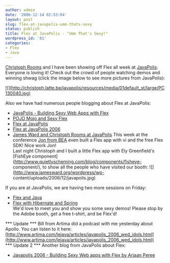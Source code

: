 ```yaml
---
author: admin
date: '2006-12-14 02:53:04'
layout: post
slug: flex-at-javapolis-umm-thats-sexy
status: publish
title: Flex at JavaPolis - "Umm That's Sexy!"
wordpress_id: '81'
categories:
- Flex
- Java
---
```


[Christoph Rooms](http://www.christophrooms.com/) and I have been showing off
Flex all week at [JavaPolis](http://www.javapolis.com). Everyone is loving it!
Check out the crowd of people watching demos and winning shwag (click the
image below to see more pictures from JavaPolis):

[![](http://christoph.latte.be/javapolis/resources/media/01default_st/large/PC
130040.jpg)](http://christoph.latte.be/javapolis/)

Also we have had numerous people blogging about Flex at JavaPolis:

  * [JavaPolis - Building Sexy Web Apps with Flex](http://dizzy-girl.org/?p=231)
  * [POJO Mojo and Sexy Flex](http://dev2dev.bea.com/blog/jonmountjoy/archive/2006/12/pojo_mojo_and_s.html)
  * [Flex at JavaPolis](http://www.peterelst.com/blog/2006/12/13/flex-at-javapolis/)
  * [Flex at JavaPolis 2006](http://bramlodens.wordpress.com/2006/12/13/flex-at-javapolis-2006/)
  * [James Ward and Christoph Rooms at JavaPolis](http://herrodius.com/blog/index.php) This week at the conference [Jon from BEA](http://dev2dev.bea.com/blog/jonmountjoy/) even built a Flex app with vi and the free Flex SDK! Nice work Jon!  
Last night Christoph and I built a little Flex app with Ely Greenfield's
[FishEye component](http://www.quietlyscheming.com/blog/components/fisheye-
component/), to show all the people who have visited our booth:
![](http://www.jamesward.org/wordpress/wp-
content/uploads/2006/12/javapolis.jpg)

If you are at JavaPolis, we are having two more sessions on Friday:

  * [Flex and Java](http://www.javapolis.com/confluence/pages/viewpage.action?pageId=27174)
  * [Flex with Hibernate and Spring](http://www.javapolis.com/confluence/display/JP06/Flex+2.0+at+work+in+combination+with+Spring+and+Hibernate)   
We'd love to meet you and show you some sexy demos! Please stop by the Adobe
booth, get a free t-shirt, and be Flex'd!

*** Update *** Bill from Artima did a podcast with me yesterday about Apollo. You can listen to it here: [http://www.artima.com/lejava/articles/javapolis_2006_wed_idols.html](http://www.artima.com/lejava/articles/javapolis_2006_wed_idols.html)  
*** Update 2 *** Another blog from JavaPolis about Flex: 

  * [Javapolis 2006 - Building Sexy Web apps with Flex by Arjaan Peree](http://technology.amis.nl/blog/?p=1437)

